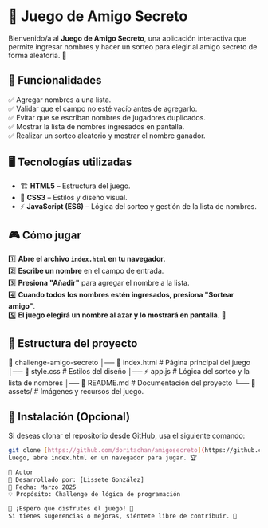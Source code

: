 # 🎁 Juego de Amigo Secreto

Bienvenido/a al **Juego de Amigo Secreto**, una aplicación interactiva que permite ingresar nombres y hacer un sorteo para elegir al amigo secreto de forma aleatoria. 🎉

## 🚀 Funcionalidades

✅ Agregar nombres a una lista.  
✅ Validar que el campo no esté vacío antes de agregarlo.  
✅ Evitar que se escriban nombres de jugadores duplicados.  
✅ Mostrar la lista de nombres ingresados en pantalla.  
✅ Realizar un sorteo aleatorio y mostrar el nombre ganador.  

## 🖥️ Tecnologías utilizadas

- 🏗️ **HTML5** – Estructura del juego.  
- 🎨 **CSS3** – Estilos y diseño visual.  
- ⚡ **JavaScript (ES6)** – Lógica del sorteo y gestión de la lista de nombres.  

## 🎮 Cómo jugar

1️⃣ **Abre el archivo `index.html` en tu navegador**.  
2️⃣ **Escribe un nombre** en el campo de entrada.  
3️⃣ **Presiona "Añadir"** para agregar el nombre a la lista.  
4️⃣ **Cuando todos los nombres estén ingresados, presiona "Sortear amigo"**.  
5️⃣ **El juego elegirá un nombre al azar y lo mostrará en pantalla**. 🎁  

## 📂 Estructura del proyecto

📂 challenge-amigo-secreto │── 📄 index.html # Página principal del juego │── 🎨 style.css # Estilos del diseño │── ⚡ app.js # Lógica del sorteo y la lista de nombres │── 📜 README.md # Documentación del proyecto └── 📁 assets/ # Imágenes y recursos del juego.


## 🔧 Instalación (Opcional)

Si deseas clonar el repositorio desde GitHub, usa el siguiente comando:

```sh
git clone [https://github.com/doritachan/amigosecreto](https://github.com/doritachan/challengeamigosecretomarzo)
Luego, abre index.html en un navegador para jugar. 🏆

📝 Autor
📌 Desarrollado por: [Lissete González]
📅 Fecha: Marzo 2025
💡 Propósito: Challenge de lógica de programación

🌟 ¡Espero que disfrutes el juego! 🎉
Si tienes sugerencias o mejoras, siéntete libre de contribuir. 🚀









